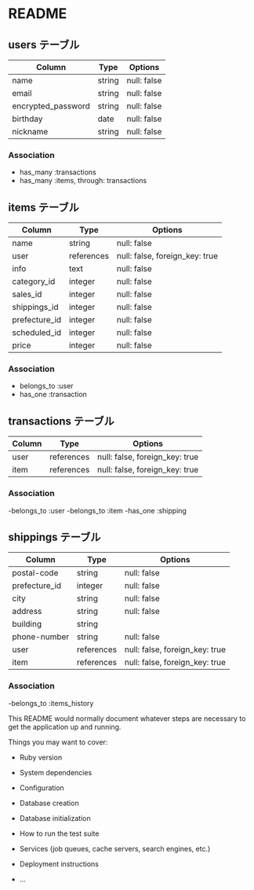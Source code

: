 # README

## users テーブル

| Column             | Type   | Options     |
| ------------------ | ------ | ----------- |
| name               | string | null: false |
| email              | string | null: false |
| encrypted_password | string | null: false |
| birthday           | date   | null: false |
| nickname           | string | null: false |

### Association
- has_many :transactions
- has_many :items, through: transactions

## items テーブル

| Column        | Type       | Options                        |
| ------------- | -----------| ------------------------------ |
| name          | string     | null: false                    |
| user          | references | null: false, foreign_key: true |
| info          | text       | null: false                    |
| category_id   | integer    | null: false                    |
| sales_id      | integer    | null: false                    |
| shippings_id  | integer    | null: false                    |
| prefecture_id | integer    | null: false                    |
| scheduled_id  | integer    | null: false                    |
| price         | integer    | null: false                    |

### Association
- belongs_to :user
- has_one :transaction

## transactions テーブル

| Column       | Type       | Options                        |
| ------------ | -----------| ------------------------------ |
| user         | references | null: false, foreign_key: true |
| item         | references | null: false, foreign_key: true |

### Association

-belongs_to :user
-belongs_to :item
-has_one :shipping


## shippings テーブル

| Column        | Type       | Options                        |
| ------------- | -----------| ------------------------------ |
| postal-code   | string     | null: false                    |
| prefecture_id | integer    | null: false                    |
| city          | string     | null: false                    |
| address       | string     | null: false                    |
| building      | string     |                                |
| phone-number  | string     | null: false                    |
| user          | references | null: false, foreign_key: true |
| item          | references | null: false, foreign_key: true |

### Association

-belongs_to :items_history


This README would normally document whatever steps are necessary to get the
application up and running.

Things you may want to cover:

* Ruby version

* System dependencies

* Configuration

* Database creation

* Database initialization

* How to run the test suite

* Services (job queues, cache servers, search engines, etc.)

* Deployment instructions

* ...
